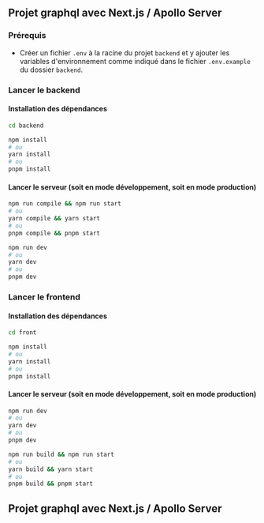 ## Projet graphql avec Next.js / Apollo Server

### Prérequis

- Créer un fichier `.env` à la racine du projet `backend` et y ajouter les variables d'environnement comme indiqué dans le fichier `.env.example` du dossier `backend`.

### Lancer le backend

#### Installation des dépendances

```bash
cd backend
```

```bash
npm install
# ou
yarn install
# ou
pnpm install
```

#### Lancer le serveur (soit en mode développement, soit en mode production)

```bash
npm run compile && npm run start
# ou
yarn compile && yarn start
# ou
pnpm compile && pnpm start
```

```bash
npm run dev
# ou
yarn dev
# ou
pnpm dev
```

### Lancer le frontend

#### Installation des dépendances

```bash
cd front
```

```bash
npm install
# ou
yarn install
# ou
pnpm install
```

#### Lancer le serveur (soit en mode développement, soit en mode production)

```bash
npm run dev
# ou
yarn dev
# ou
pnpm dev
```

```bash
npm run build && npm run start
# ou
yarn build && yarn start
# ou
pnpm build && pnpm start
```

## Projet graphql avec Next.js / Apollo Server
